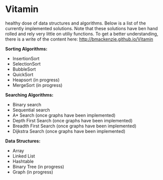 # Vitamin
healthy dose of data structures and algorithms. Below is a list of the currently implemented solutions. Note that these solutions have ben hand rolled and rely very little on utiliy functions. To get a better understanding, there is a write of the content here: http://bmackenzie.github.io/Vitamin

**Sorting Algorithms:**
  - InsertionSort
  - SelectionSort
  - BubbleSort
  - QuickSort
  - Heapsort (in progress)
  - MergeSort (in progress)

**Searching Algorithms:**
  - Binary search
  - Sequential search
  - A* Search (once graphs have been implemented)
  - Depth First Search (once graphs have been implemented)
  - Breadth First Search (once graphs have been implemented)
  - Dijkstra Search (once graphs have been implemented)

**Data Structures:**
  - Array
  - Linked List
  - Hashtable
  - Binary Tree (in progress)
  - Graph (in progress)
